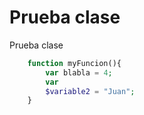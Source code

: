 # Prueba clase
 Prueba clase

```php
    function myFuncion(){
        var blabla = 4;
        var
        $variable2 = "Juan";
    }
```